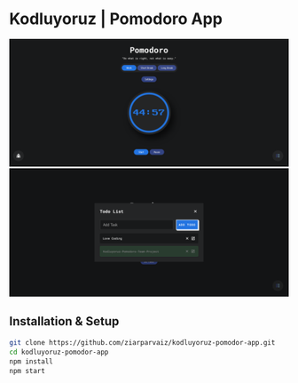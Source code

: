 # Kodluyoruz | Pomodoro App

![](./src/img/screenshot.png)
![](./src/img/todolist-screenshot.png)

## Installation & Setup

```bash
git clone https://github.com/ziarparvaiz/kodluyoruz-pomodor-app.git
cd kodluyoruz-pomodor-app
npm install
npm start
```